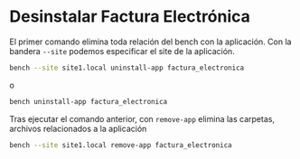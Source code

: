 # Desinstalar Factura Electrónica

El primer comando elimina toda relación del bench con la aplicación. Con la bandera `--site`  podemos especificar el site de la aplicación.

```bash
bench --site site1.local uninstall-app factura_electronica
```

o

```bash
bench uninstall-app factura_electronica
```

Tras ejecutar el comando anterior, con `remove-app` elimina las carpetas, archivos relacionados a la aplicación 

```bash
bench --site site1.local remove-app factura_electronica
```



